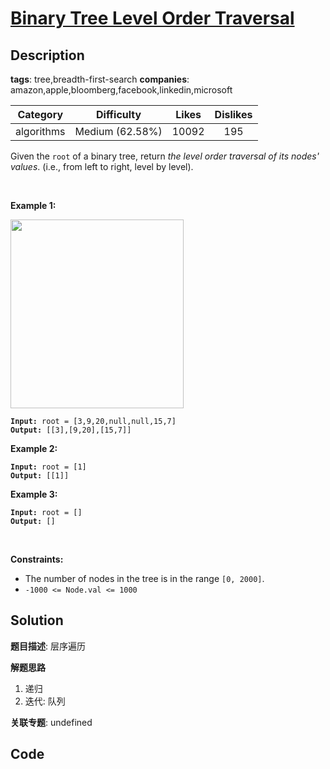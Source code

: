 # [Binary Tree Level Order Traversal](https://leetcode.com/problems/binary-tree-level-order-traversal/description/)

## Description

**tags**: tree,breadth-first-search
**companies**: amazon,apple,bloomberg,facebook,linkedin,microsoft

| Category | Difficulty | Likes | Dislikes |
| :------: | :--------: | :---: | :------: |
| algorithms | Medium (62.58%) | 10092 | 195 |

<p>Given the <code>root</code> of a binary tree, return <em>the level order traversal of its nodes&#39; values</em>. (i.e., from left to right, level by level).</p>

<p>&nbsp;</p>
<p><strong>Example 1:</strong></p>
<img alt="" src="https://assets.leetcode.com/uploads/2021/02/19/tree1.jpg" style="width: 277px; height: 302px;" />
<pre><code><strong>Input:</strong> root = [3,9,20,null,null,15,7]
<strong>Output:</strong> [[3],[9,20],[15,7]]</code></pre>

<p><strong>Example 2:</strong></p>

<pre><code><strong>Input:</strong> root = [1]
<strong>Output:</strong> [[1]]</code></pre>

<p><strong>Example 3:</strong></p>

<pre><code><strong>Input:</strong> root = []
<strong>Output:</strong> []</code></pre>

<p>&nbsp;</p>
<p><strong>Constraints:</strong></p>

<ul>
	<li>The number of nodes in the tree is in the range <code>[0, 2000]</code>.</li>
	<li><code>-1000 &lt;= Node.val &lt;= 1000</code></li>
</ul>

## Solution

**题目描述**: 层序遍历

**解题思路**

1. 递归
2. 迭代: 队列

**关联专题**: undefined

## Code
